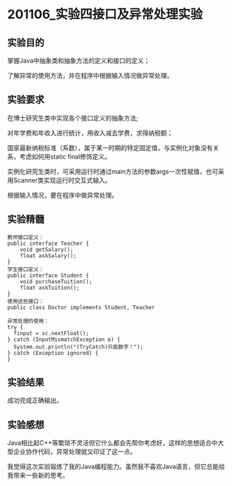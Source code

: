 # 201106_实验四接口及异常处理实验

## 实验目的

掌握Java中抽象类和抽象方法的定义和接口的定义；

了解异常的使用方法，并在程序中根据输入情况做异常处理。

## 实验要求

在博士研究生类中实现各个接口定义的抽象方法;

对年学费和年收入进行统计，用收入减去学费，求得纳税额；

国家最新纳税标准（系数），属于某一时期的特定固定值，与实例化对象没有关系，考虑如何用static  final修饰定义。

实例化研究生类时，可采用运行时通过main方法的参数args一次性赋值，也可采用Scanner类实现运行时交互式输入。

根据输入情况，要在程序中做异常处理。

## 实验精髓

```
教师接口定义：
public interface Teacher {
    void getSalary();
    float askSalary();
}
学生接口定义：
public interface Student {
    void purchaseTuition();
    float askTuition();
}
使用这些接口：
public class Doctor implements Student, Teacher
```

```
异常处理的使用：
try {
  finput = sc.nextFloat();
} catch (InputMismatchException e) {
  System.out.println("(TryCatch)只能数字！");
} catch (Exception ignored) {
}
```

## 实验结果

成功完成正确输出。


## 实验感想

Java相比起C++等繁琐不灵活但它什么都会先帮你考虑好，这样的思想适合中大型企业协作代码，异常处理就又印证了这一点。

我觉得这次实验锻炼了我的Java编程能力。虽然我不喜欢Java语言，但它总能给我带来一些新的思考。
